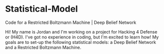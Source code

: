 # Statistical-Model
Code for a Restricted Boltzmann Machine | Deep Belief Network


Hi! My name is Jordan and I'm working on a project for Hacking 4 Defense or (H4D). I've got no experience in coding, but I'm excited to learn how! My goals are to set-up the following statistical models: a Deep Belief Network and a Restricted Boltzmann Machine. 
